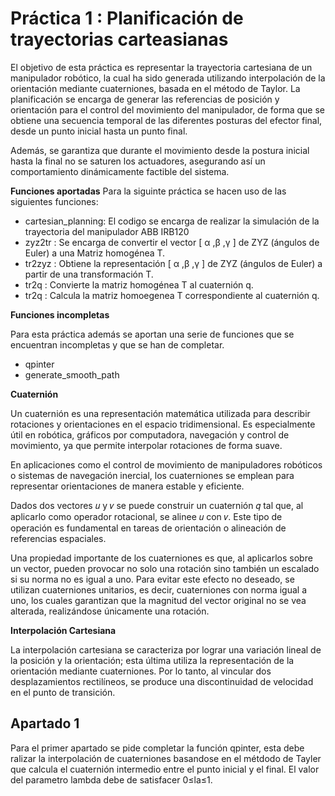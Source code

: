 # Práctica 1 : Planificación de trayectorias carteasianas 

El objetivo de esta práctica es representar la trayectoria cartesiana de un manipulador robótico, la cual ha sido generada utilizando interpolación de la orientación mediante cuaterniones, basada en el método de Taylor. La planificación se encarga de generar las referencias de posición y orientación para el control del movimiento del manipulador, de forma que se obtiene una secuencia temporal de las diferentes posturas del efector final, desde un punto inicial hasta un punto final.

Además, se garantiza que durante el movimiento desde la postura inicial hasta la final no se saturen los actuadores, asegurando así un comportamiento dinámicamente factible del sistema.

**Funciones aportadas**
Para la siguinte práctica se hacen uso de las siguientes funciones:
* cartesian_planning: El codigo se encarga de realizar la simulación de la trayectoria del manipulador ABB IRB120
* zyz2tr : Se encarga de convertir el vector [ α ,β ,γ ] de ZYZ (ángulos de Euler) a una Matriz homogénea T.
* tr2zyz : Obtiene la representación [ α ,β ,γ ] de ZYZ (ángulos de Euler) a partir de una transformación T.
* tr2q   : Convierte la matriz homogénea T al cuaternión q.
* tr2q   : Calcula la matriz homoegenea T correspondiente al cuaternión q.

  
**Funciones incompletas**

Para esta práctica además se aportan una serie de funciones que se encuentran incompletas y que se han de completar.
* qpinter
* generate_smooth_path

**Cuaternión**

Un cuaternión es una representación matemática utilizada para describir rotaciones y orientaciones en el espacio tridimensional. Es especialmente útil en robótica, gráficos por computadora, navegación y control de movimiento, ya que permite interpolar rotaciones de forma suave.

En aplicaciones como el control de movimiento de manipuladores robóticos o sistemas de navegación inercial, los cuaterniones se emplean para representar orientaciones de manera estable y eficiente.

Dados dos vectores 𝑢 y 𝑣 se puede construir un cuaternión 𝑞 tal que, al aplicarlo como operador rotacional, se alinee 
𝑢 con 𝑣. Este tipo de operación es fundamental en tareas de orientación o alineación de referencias espaciales.

Una propiedad importante de los cuaterniones es que, al aplicarlos sobre un vector, pueden provocar no solo una rotación sino también un escalado si su norma no es igual a uno. Para evitar este efecto no deseado, se utilizan cuaterniones unitarios, es decir, cuaterniones con norma igual a uno, los cuales garantizan que la magnitud del vector original no se vea alterada, realizándose únicamente una rotación.

**Interpolación Cartesiana** 

La interpolación cartesiana se caracteriza por lograr una variación lineal de la posición y la orientación; esta última utiliza la representación de la orientación mediante cuaterniones. Por lo tanto, al vincular dos desplazamientos rectilíneos, se produce una discontinuidad de velocidad en el punto de transición.

## Apartado 1
Para el primer apartado se pide completar la función qpinter, esta debe ralizar la interpolación de cuaterniones basandose en el métdodo de Tayler que calcula el cuaternión intermedio entre el punto inicial y el final. El valor del parametro lambda debe de satisfacer  0≤la≤1. 
